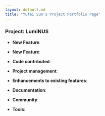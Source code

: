 ```yaml
---
layout: default.md
title: "Yufei Sun's Project Portfolio Page"
---
```


### Project: LumiNUS


* **New Feature**: 

* **New Feature**: 

* **Code contributed**: 

* **Project management**:
 
* **Enhancements to existing features**:

* **Documentation**:


* **Community**:


* **Tools**:

